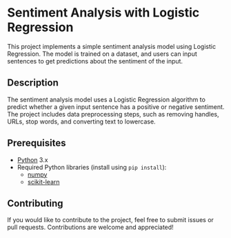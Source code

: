 # Sentiment Analysis with Logistic Regression

This project implements a simple sentiment analysis model using Logistic Regression. The model is trained on a dataset, and users can input sentences to get predictions about the sentiment of the input.

## Description

The sentiment analysis model uses a Logistic Regression algorithm to predict whether a given input sentence has a positive or negative sentiment. The project includes data preprocessing steps, such as removing handles, URLs, stop words, and converting text to lowercase.

## Prerequisites

- [Python](https://www.python.org/) 3.x
- Required Python libraries (install using `pip install`):
  - [numpy](https://numpy.org/)
  - [scikit-learn](https://scikit-learn.org/stable/)

## Contributing

If you would like to contribute to the project, feel free to submit issues or pull requests. Contributions are welcome and appreciated!

